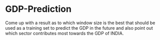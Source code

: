 # GDP-Prediction
Come up with a result as to which window size is the best that should be used as a training set to predict the GDP in the future and also point out which sector contributes most towards the GDP of INDIA.

